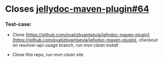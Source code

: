 # Closes [jellydoc-maven-plugin#64](https://github.com/jenkinsci/jellydoc-maven-plugin/issues/64)

### Test-case:

- Clone [https://github.com/pyatizbyantsevia/jellydoc-maven-plugin](https://github.com/pyatizbyantsevia/jellydoc-maven-plugin), checkout on resolver-api-usage branch, 
run *mvn clean install*

- Clone this repo, run *mvn clean site*

